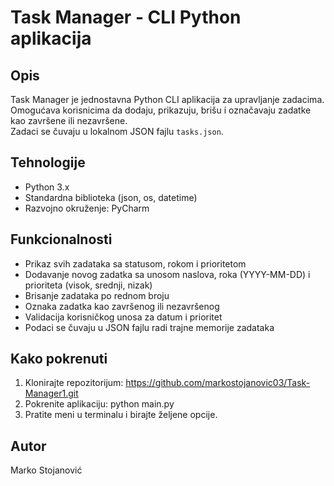 # Task Manager - CLI Python aplikacija

## Opis  
Task Manager je jednostavna Python CLI aplikacija za upravljanje zadacima.  
Omogućava korisnicima da dodaju, prikazuju, brišu i označavaju zadatke kao završene ili nezavršene.  
Zadaci se čuvaju u lokalnom JSON fajlu `tasks.json`.

## Tehnologije  
- Python 3.x  
- Standardna biblioteka (json, os, datetime)  
- Razvojno okruženje: PyCharm  

## Funkcionalnosti  
- Prikaz svih zadataka sa statusom, rokom i prioritetom  
- Dodavanje novog zadatka sa unosom naslova, roka (YYYY-MM-DD) i prioriteta (visok, srednji, nizak)  
- Brisanje zadataka po rednom broju  
- Oznaka zadatka kao završenog ili nezavršenog  
- Validacija korisničkog unosa za datum i prioritet  
- Podaci se čuvaju u JSON fajlu radi trajne memorije zadataka

## Kako pokrenuti  
1. Klonirajte repozitorijum:  https://github.com/markostojanovic03/Task-Manager1.git
2. Pokrenite aplikaciju:  python main.py
3. Pratite meni u terminalu i birajte željene opcije.
 
## Autor  
Marko Stojanović

